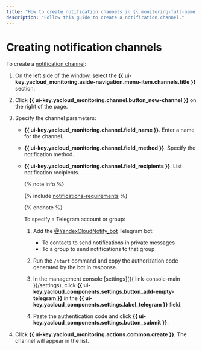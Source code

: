 ```yaml
---
title: "How to create notification channels in {{ monitoring-full-name }}"
description: "Follow this guide to create a notification channel."
---
```


# Creating notification channels

To create a [notification channel](../../concepts/alerting/notification-channel.md):

1. On the left side of the window, select the **{{ ui-key.yacloud_monitoring.aside-navigation.menu-item.channels.title }}** section.
1. Click **{{ ui-key.yacloud_monitoring.channel.button_new-channel }}** on the right of the page.
1. Specify the channel parameters:
   * **{{ ui-key.yacloud_monitoring.channel.field_name }}**. Enter a name for the channel.
   * **{{ ui-key.yacloud_monitoring.channel.field_method }}**. Specify the notification method.
   * **{{ ui-key.yacloud_monitoring.channel.field_recipients }}**. List notification recipients.

      {% note info %}

      {% include [notifications-requirements](../../../_includes/monitoring/notifications-requirements.md) %}

      {% endnote %}

      To specify a Telegram account or group:

      1. Add the [@YandexCloudNotify_bot](https://t.me/YandexCloudNotify_bot) Telegram bot:

         * To contacts to send notifications in private messages
         * To a group to send notifications to that group

      1. Run the `/start` command and copy the authorization code generated by the bot in response.
      1. In the management console [settings]({{ link-console-main }}/settings), click **{{ ui-key.yacloud_components.settings.button_add-empty-telegram }}** in the **{{ ui-key.yacloud_components.settings.label_telegram }}** field.
      1. Paste the authentication code and click **{{ ui-key.yacloud_components.settings.button_submit }}**.

1. Click **{{ ui-key.yacloud_monitoring.actions.common.create }}**. The channel will appear in the list.

